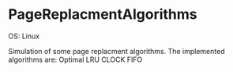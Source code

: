 # PageReplacmentAlgorithms

OS: Linux

Simulation of some page replacment algorithms.
The implemented algorithms are:
Optimal
LRU
CLOCK
FIFO
